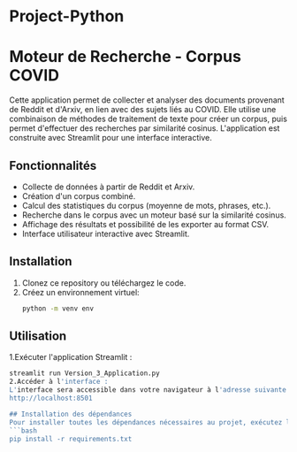 # Project-Python

# Moteur de Recherche - Corpus COVID

Cette application permet de collecter et analyser des documents provenant de Reddit et d'Arxiv, en lien avec des sujets liés au COVID. Elle utilise une combinaison de méthodes de traitement de texte pour créer un corpus, puis permet d'effectuer des recherches par similarité cosinus. L'application est construite avec Streamlit pour une interface interactive.

## Fonctionnalités

- Collecte de données à partir de Reddit et Arxiv.
- Création d'un corpus combiné.
- Calcul des statistiques du corpus (moyenne de mots, phrases, etc.).
- Recherche dans le corpus avec un moteur basé sur la similarité cosinus.
- Affichage des résultats et possibilité de les exporter au format CSV.
- Interface utilisateur interactive avec Streamlit.

## Installation

1. Clonez ce repository ou téléchargez le code.
2. Créez un environnement virtuel:
   ```bash
   python -m venv env


## Utilisation
1.Exécuter l'application Streamlit :
 ```bash
 streamlit run Version_3_Application.py
2.Accéder à l'interface :
L'interface sera accessible dans votre navigateur à l'adresse suivante :
http://localhost:8501

## Installation des dépendances
Pour installer toutes les dépendances nécessaires au projet, exécutez la commande suivante :
```bash
pip install -r requirements.txt





